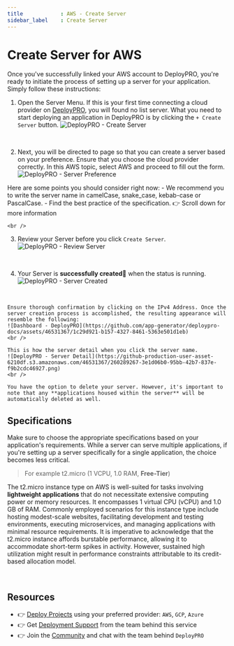 ```yaml
---
title            : AWS - Create Server
sidebar_label    : Create Server
---
```


# Create Server for AWS

Once you've successfully linked your AWS account to DeployPRO, you're ready to initiate the process of setting up a server for your application. Simply follow these instructions:

1. Open the Server Menu. If this is your first time connecting a cloud provider on [DeployPRO](https://deploypro.dev/), you will found no list server. What you need to start deploying an application in DeployPRO is by clicking the `+ Create Server` button.
  ![DeployPRO - Create Server](https://github.com/app-generator/deploypro-docs/assets/46531367/34abb087-e6b6-41c5-8e60-73a1d3e0d895)
  <br />

2. Next, you will be directed to page so that you can create a server based on your preference. Ensure that you choose the cloud provider correctly. In this AWS topic, select AWS and proceed to fill out the form.
  ![DeployPRO - Server Preference](https://github.com/app-generator/deploypro-docs/assets/46531367/49821d58-3c43-4e1e-9411-293b936e9f41)

  Here are some points you should consider right now:
    - We recommend you to write the server name in camelCase, snake_case, kebab-case or PascalCase.
    - Find the best practice of the specification. 👉 Scroll down for more information

    <br />

3. Review your Server before you click `Create Server`.
  ![DeployPRO - Review Server](https://github.com/app-generator/deploypro-docs/assets/46531367/077275b3-9ed8-476a-8efd-21e58b5b40af)
  <br />

4. Your Server is **successfully created🙌** when the status is running.
  ![DeployPRO - Server Created](https://github.com/app-generator/deploypro-docs/assets/46531367/74b807c5-9a46-4c2b-8639-210550998025)
  <br />

    Ensure thorough confirmation by clicking on the IPv4 Address. Once the server creation process is accomplished, the resulting appearance will resemble the following:
    ![Dashboard - DeployPRO](https://github.com/app-generator/deploypro-docs/assets/46531367/1c29d921-b157-4327-8461-5363e501d1eb)
    <br />

    This is how the server detail when you click the server name.
    ![DeployPRO - Server Detail](https://github-production-user-asset-6210df.s3.amazonaws.com/46531367/260289267-3e1d06b0-95bb-42b7-837e-f9b2cdc46927.png)
    <br />

    You have the option to delete your server. However, it's important to note that any **applications housed within the server** will be automatically deleted as well.

## Specifications
Make sure to choose the appropriate specifications based on your application's requirements. While a server can serve multiple applications, if you're setting up a server specifically for a single application, the choice becomes less critical.

> For example t2.micro (1 VCPU, 1.0 RAM, **Free-Tier**)

The t2.micro instance type on AWS is well-suited for tasks involving **lightweight applications** that do not necessitate extensive computing power or memory resources. It encompasses 1 virtual CPU (vCPU) and 1.0 GB of RAM. Commonly employed scenarios for this instance type include hosting modest-scale websites, facilitating development and testing environments, executing microservices, and managing applications with minimal resource requirements. It is imperative to acknowledge that the t2.micro instance affords burstable performance, allowing it to accommodate short-term spikes in activity. However, sustained high utilization might result in performance constraints attributable to its credit-based allocation model.

<br />

## Resources

- 👉 [Deploy Projects](https://deploypro.dev/) using your preferred provider: `AWS`, `GCP`, `Azure`
- 👉 Get [Deployment Support](https://deploypro.dev/support/) from the team behind this service
- 👉 Join the [Community](https://discord.gg/qQhjQZhnur) and chat with the team behind `DeployPRO`
